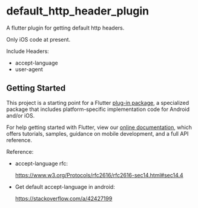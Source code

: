 # default_http_header_plugin

A flutter plugin for getting default http headers.

Only iOS code at present.

Include Headers:
- accept-language
- user-agent


## Getting Started

This project is a starting point for a Flutter
[plug-in package](https://flutter.dev/developing-packages/),
a specialized package that includes platform-specific implementation code for
Android and/or iOS.

For help getting started with Flutter, view our 
[online documentation](https://flutter.dev/docs), which offers tutorials, 
samples, guidance on mobile development, and a full API reference.


Reference:
- accept-language rfc:

  https://www.w3.org/Protocols/rfc2616/rfc2616-sec14.html#sec14.4

- Get default accept-language in android:

  https://stackoverflow.com/a/42427199
